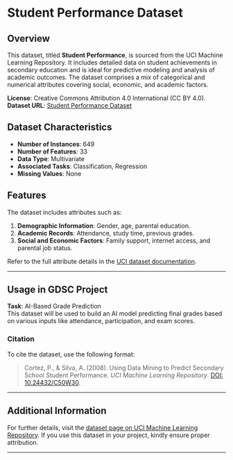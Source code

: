 # Student Performance Dataset

## Overview

This dataset, titled **Student Performance**, is sourced from the UCI Machine Learning Repository. It includes detailed data on student achievements in secondary education and is ideal for predictive modeling and analysis of academic outcomes. The dataset comprises a mix of categorical and numerical attributes covering social, economic, and academic factors.

**License**: Creative Commons Attribution 4.0 International (CC BY 4.0).  
**Dataset URL**: [Student Performance Dataset](https://archive.ics.uci.edu/ml/datasets/Student+Performance)  

## Dataset Characteristics

- **Number of Instances**: 649  
- **Number of Features**: 33  
- **Data Type**: Multivariate  
- **Associated Tasks**: Classification, Regression  
- **Missing Values**: None  

## Features

The dataset includes attributes such as:

1. **Demographic Information**: Gender, age, parental education.
2. **Academic Records**: Attendance, study time, previous grades.
3. **Social and Economic Factors**: Family support, internet access, and parental job status.

Refer to the full attribute details in the [UCI dataset documentation](https://archive.ics.uci.edu/ml/datasets/Student+Performance).

---

## Usage in GDSC Project

**Task**: AI-Based Grade Prediction  
This dataset will be used to build an AI model predicting final grades based on various inputs like attendance, participation, and exam scores.

### Citation

To cite the dataset, use the following format:  
> Cortez, P., & Silva, A. (2008). Using Data Mining to Predict Secondary School Student Performance. *UCI Machine Learning Repository*. [DOI: 10.24432/C50W30](https://doi.org/10.24432/C50W30).

---

## Additional Information

For further details, visit the [dataset page on UCI Machine Learning Repository](https://archive.ics.uci.edu/ml/datasets/Student+Performance). If you use this dataset in your project, kindly ensure proper attribution.

---
